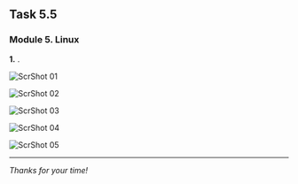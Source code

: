 ## Task 5.5
### Module 5. Linux

**1.** .  

![ScrShot 01](https://github.com/nigth/DevOps_online_Kyiv_2020Q3Q4/blob/master/m5/task5.5/scr/01.png "ScrShot 01")  



![ScrShot 02](https://github.com/nigth/DevOps_online_Kyiv_2020Q3Q4/blob/master/m5/task5.5/scr/02.png "ScrShot 02")  

![ScrShot 03](https://github.com/nigth/DevOps_online_Kyiv_2020Q3Q4/blob/master/m5/task5.5/scr/03.png "ScrShot 03")  

![ScrShot 04](https://github.com/nigth/DevOps_online_Kyiv_2020Q3Q4/blob/master/m5/task5.5/scr/04.png "ScrShot 04")  

![ScrShot 05](https://github.com/nigth/DevOps_online_Kyiv_2020Q3Q4/blob/master/m5/task5.5/scr/05.png "ScrShot 05")  

___
 
_Thanks for your time!_  
 

